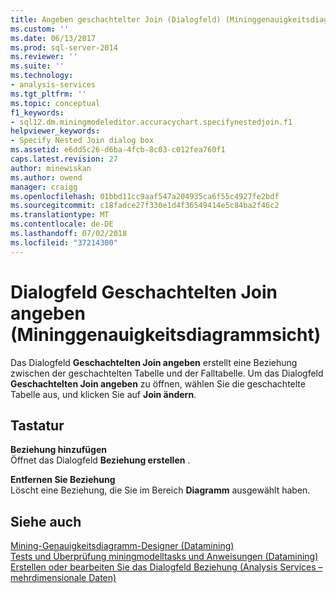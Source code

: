 ```yaml
---
title: Angeben geschachtelter Join (Dialogfeld) (Mininggenauigkeitsdiagramm-Sicht) | Microsoft-Dokumentation
ms.custom: ''
ms.date: 06/13/2017
ms.prod: sql-server-2014
ms.reviewer: ''
ms.suite: ''
ms.technology:
- analysis-services
ms.tgt_pltfrm: ''
ms.topic: conceptual
f1_keywords:
- sql12.dm.miningmodeleditor.accuracychart.specifynestedjoin.f1
helpviewer_keywords:
- Specify Nested Join dialog box
ms.assetid: e6dd5c26-d6ba-4fcb-8c03-c012fea760f1
caps.latest.revision: 27
author: minewiskan
ms.author: owend
manager: craigg
ms.openlocfilehash: 01bbd11cc9aaf547a204935ca6f55c4927fe2bdf
ms.sourcegitcommit: c18fadce27f330e1d4f36549414e5c84ba2f46c2
ms.translationtype: MT
ms.contentlocale: de-DE
ms.lasthandoff: 07/02/2018
ms.locfileid: "37214300"
---
```

# <a name="specify-nested-join-dialog-box-mining-accuracy-chart-view"></a>Dialogfeld Geschachtelten Join angeben (Mininggenauigkeitsdiagrammsicht)
  Das Dialogfeld **Geschachtelten Join angeben** erstellt eine Beziehung zwischen der geschachtelten Tabelle und der Falltabelle. Um das Dialogfeld **Geschachtelten Join angeben** zu öffnen, wählen Sie die geschachtelte Tabelle aus, und klicken Sie auf **Join ändern**.  
  
## <a name="options"></a>Tastatur  
 **Beziehung hinzufügen**  
 Öffnet das Dialogfeld **Beziehung erstellen** .  
  
 **Entfernen Sie Beziehung**  
 Löscht eine Beziehung, die Sie im Bereich **Diagramm** ausgewählt haben.  
  
## <a name="see-also"></a>Siehe auch  
 [Mining-Genauigkeitsdiagramm-Designer &#40;Datamining&#41;](mining-accuracy-chart-designer-data-mining.md)   
 [Tests und Überprüfung miningmodelltasks und Anweisungen &#40;Datamining&#41;](data-mining/testing-and-validation-tasks-and-how-tos-data-mining.md)   
 [Erstellen oder bearbeiten Sie das Dialogfeld Beziehung &#40;Analysis Services – mehrdimensionale Daten&#41;](create-or-edit-relationship-dialog-box-analysis-services-multidimensional-data.md)  
  
  
